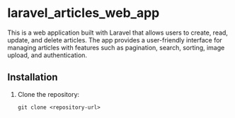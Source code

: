 # laravel_articles_web_app
This is a web application built with Laravel that allows users to create, read, update, and delete articles. The app provides a user-friendly interface for managing articles with features such as pagination, search, sorting, image upload, and authentication.
## Installation

1. Clone the repository:

   ```shell
   git clone <repository-url>
